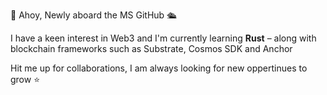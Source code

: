 👋 Ahoy,
Newly aboard the MS GitHub 🛳

I have a keen interest in Web3 and I'm currently learning **Rust**
  – along with blockchain frameworks such as Substrate, Cosmos SDK and Anchor
  
Hit me up for collaborations, I am always looking for new oppertinues to grow ⭐️

<!---
svidt/svidt is a ✨ special ✨ repository because its `README.md` (this file) appears on your GitHub profile.
You can click the Preview link to take a look at your changes.
--->
